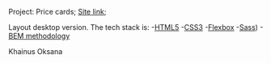 Project: Price cards;
[Site link]([https://www.figma.com/file/EiSIgufiAxuZnoZ1AUliCe/price-table-runel?node-id=0%3A2](https://oksanas1.github.io/price-card/));

Layout desktop version.
The tech stack is:
-[HTML5](https://ru.wikipedia.org/wiki/HTML5)
-[CSS3](https://ru.wikipedia.org/wiki/CSS)
-[Flexbox](https://en.wikipedia.org/wiki/CSS_Flexible_Box_Layout)
-[Sass](https://sass-lang.com/))
-[BEM methodology](https://en.bem.info/)

Khainus Oksana
